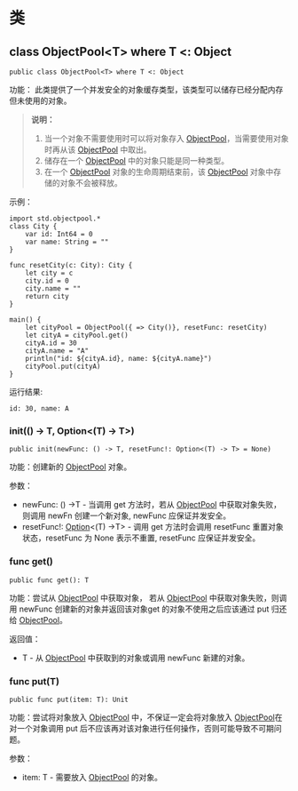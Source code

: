 # 类

## class ObjectPool\<T> where T <: Object

```cangjie
public class ObjectPool<T> where T <: Object
```

功能： 此类提供了一个并发安全的对象缓存类型，该类型可以储存已经分配内存但未使用的对象。

> **说明：**
>
> 1. 当一个对象不需要使用时可以将对象存入 [ObjectPool](objectpool_package_classes.md#class-objectpoolt-where-t--object)，当需要使用对象时再从该 [ObjectPool](objectpool_package_classes.md#class-objectpoolt-where-t--object) 中取出。
> 2. 储存在一个 [ObjectPool](objectpool_package_classes.md#class-objectpoolt-where-t--object) 中的对象只能是同一种类型。
> 3. 在一个 [ObjectPool](objectpool_package_classes.md#class-objectpoolt-where-t--object) 对象的生命周期结束前，该 [ObjectPool](objectpool_package_classes.md#class-objectpoolt-where-t--object) 对象中存储的对象不会被释放。

示例：

```cangjie
import std.objectpool.*
class City {
    var id: Int64 = 0
    var name: String = ""
}

func resetCity(c: City): City {
    let city = c
    city.id = 0
    city.name = ""
    return city
}

main() {
    let cityPool = ObjectPool({ => City()}, resetFunc: resetCity)
    let cityA = cityPool.get()
    cityA.id = 30
    cityA.name = "A"
    println("id: ${cityA.id}, name: ${cityA.name}")
    cityPool.put(cityA)
}
```

运行结果:

```text
id: 30, name: A
```

### init(() -> T, Option\<(T) -> T>)

```cangjie
public init(newFunc: () -> T, resetFunc!: Option<(T) -> T> = None)
```

功能：创建新的 [ObjectPool](objectpool_package_classes.md#class-objectpoolt-where-t--object) 对象。

参数：

- newFunc: () ->T - 当调用 get 方法时，若从 [ObjectPool](objectpool_package_classes.md#class-objectpoolt-where-t--object) 中获取对象失败，则调用 newFn 创建一个新对象, newFunc 应保证并发安全。
- resetFunc!: [Option](../../core/core_package_api/core_package_enums.md#enum-optiont)\<(T) ->T> - 调用 get 方法时会调用 resetFunc 重置对象状态，resetFunc 为 None 表示不重置, resetFunc 应保证并发安全。

### func get()

```cangjie
public func get(): T
```

功能：尝试从 [ObjectPool](objectpool_package_classes.md#class-objectpoolt-where-t--object) 中获取对象， 若从 [ObjectPool](objectpool_package_classes.md#class-objectpoolt-where-t--object) 中获取对象失败，则调用 newFunc 创建新的对象并返回该对象get 的对象不使用之后应该通过 put 归还给 [ObjectPool](objectpool_package_classes.md#class-objectpoolt-where-t--object)。

返回值：

- T - 从 [ObjectPool](objectpool_package_classes.md#class-objectpoolt-where-t--object) 中获取到的对象或调用 newFunc 新建的对象。

### func put(T)

```cangjie
public func put(item: T): Unit
```

功能：尝试将对象放入 [ObjectPool](objectpool_package_classes.md#class-objectpoolt-where-t--object) 中，不保证一定会将对象放入 [ObjectPool](objectpool_package_classes.md#class-objectpoolt-where-t--object)在对一个对象调用 put 后不应该再对该对象进行任何操作，否则可能导致不可期问题。

参数：

- item: T - 需要放入 [ObjectPool](objectpool_package_classes.md#class-objectpoolt-where-t--object) 的对象。
